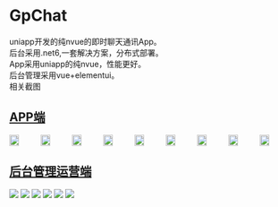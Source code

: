 # GpChat
uniapp开发的纯nvue的即时聊天通讯App。
</br>
后台采用.net6,一套解决方案，分布式部署。
</br>
App采用uniapp的纯nvue，性能更好。
</br>
后台管理采用vue+elementui。
</br>
相关截图
</br>
<h2><a href='https://github.com/guipie/GpChat/tree/main/ChatApp'>APP端</a></h2>  
<div style='display: flex;'>
<img src="https://user-images.githubusercontent.com/55727172/192235681-506ab1fe-a789-47d7-8be5-b3668142d801.jpg" width="30%">
<img src="https://user-images.githubusercontent.com/55727172/192235770-68af916a-5303-4d2a-b8ec-4d2d490461e2.jpg" width="30%">
<img src="https://user-images.githubusercontent.com/55727172/192238031-948c15f1-1f43-40bb-b09c-35a340d46bf6.jpg" width="30%">
<img src="https://user-images.githubusercontent.com/55727172/192235660-a5e36b4e-1bd3-4e07-abb0-2539213c9436.jpg" width="30%">
<img src="https://user-images.githubusercontent.com/55727172/192234562-ab89ff23-9fda-4da6-9d37-a65e1f8d95d2.jpg" width="30%">
<img src="https://user-images.githubusercontent.com/55727172/192235704-15d29835-1c33-4824-a6e1-ddeb38374448.jpg" width="30%">
<img src="https://user-images.githubusercontent.com/55727172/192235721-23e90109-2ff1-4952-ad01-2a4dcb1de66d.jpg" width="30%">
<img src="https://user-images.githubusercontent.com/55727172/192235742-03c33b53-148e-408a-bc7d-05e095f87658.jpg" width="30%">
<img src="https://user-images.githubusercontent.com/55727172/192235760-5def9f38-19c8-4bcc-8528-0ac8f19c607c.jpg" width="30%">
</div>
<h2><a href='https://github.com/guipie/GpChat/tree/main/ChatAdmin'>后台管理运营端</a></h2>  
<img src="https://user-images.githubusercontent.com/55727172/192468535-a7863b49-25a9-4a41-988e-37e88f1d69f2.jpg" style="object-fit: fill;">
<img src="https://user-images.githubusercontent.com/55727172/192468553-3a881a93-7b31-4676-bdb5-527580720fe7.jpg">
<img src="https://user-images.githubusercontent.com/55727172/192468571-a9cef25e-f306-4202-b7a2-339731f27caf.jpg">
<img src="https://user-images.githubusercontent.com/55727172/192468586-b4fb1840-173d-4549-a5a8-b34ff87e20c1.jpg">
<img src="https://user-images.githubusercontent.com/55727172/192468598-db4bb5f4-3f3f-4ca1-ad93-39120f2b7299.jpg">
<img src="https://user-images.githubusercontent.com/55727172/192468613-3e118282-ae10-443f-8e27-794889adb4f4.jpg">

